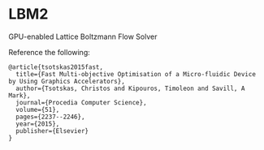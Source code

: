# LBM2
GPU-enabled Lattice Boltzmann Flow Solver

Reference the following:

```
@article{tsotskas2015fast,
  title={Fast Multi-objective Optimisation of a Micro-fluidic Device by Using Graphics Accelerators},
  author={Tsotskas, Christos and Kipouros, Timoleon and Savill, A Mark},
  journal={Procedia Computer Science},
  volume={51},
  pages={2237--2246},
  year={2015},
  publisher={Elsevier}
}
```
